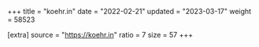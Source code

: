 +++
title = "koehr.in"
date = "2022-02-21"
updated = "2023-03-17"
weight = 58523

[extra]
source = "https://koehr.in"
ratio = 7
size = 57
+++
